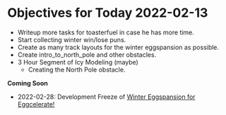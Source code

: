 # Objectives for Today 2022-02-13

- Writeup more tasks for toasterfuel in case he has more time.
- Start collecting winter win/lose puns.
- Create as many track layouts for the winter eggspansion as possible.
- Create intro_to_north_pole and other obstacles.
- 3 Hour Segment of Icy Modeling (maybe)
  - Creating the North Pole obstacle.

**Coming Soon**

- 2022-02-28: Development Freeze of [Winter Eggspansion for Eggcelerate!](https://store.steampowered.com/app/1902100/Winter_Eggspansion_for_Eggcelerate/)
